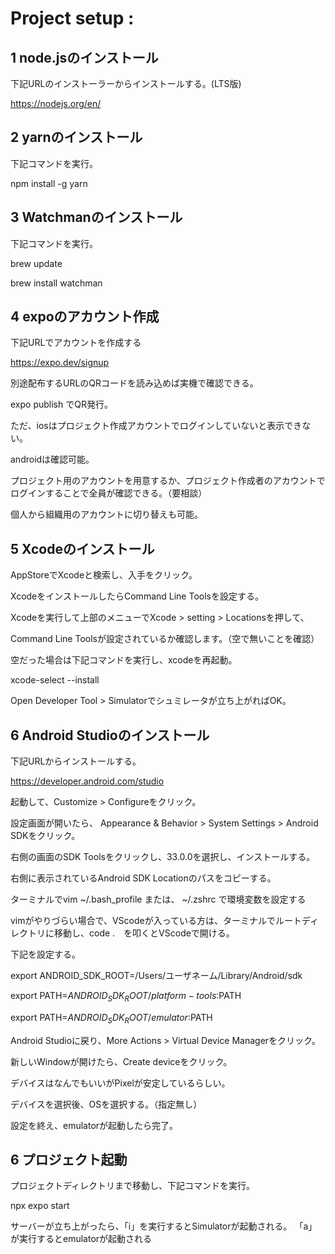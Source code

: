 # Project setup :
## 1 node.jsのインストール
下記URLのインストーラーからインストールする。(LTS版)

https://nodejs.org/en/

## 2 yarnのインストール
下記コマンドを実行。

npm install -g yarn

## 3 Watchmanのインストール
下記コマンドを実行。

brew update

brew install watchman

## 4 expoのアカウント作成
下記URLでアカウントを作成する

https://expo.dev/signup

別途配布するURLのQRコードを読み込めば実機で確認できる。

expo publish でQR発行。

ただ、iosはプロジェクト作成アカウントでログインしていないと表示できない。

androidは確認可能。

プロジェクト用のアカウントを用意するか、プロジェクト作成者のアカウントでログインすることで全員が確認できる。（要相談）

個人から組織用のアカウントに切り替えも可能。


## 5 Xcodeのインストール
AppStoreでXcodeと検索し、入手をクリック。

XcodeをインストールしたらCommand Line Toolsを設定する。

Xcodeを実行して上部のメニューでXcode > setting > Locationsを押して、

Command Line Toolsが設定されているか確認します。（空で無いことを確認）

空だった場合は下記コマンドを実行し、xcodeを再起動。

xcode-select --install

Open Developer Tool > Simulatorでシュミレータが立ち上がればOK。

## 6 Android Studioのインストール
下記URLからインストールする。

https://developer.android.com/studio

起動して、Customize > Configureをクリック。

設定画面が開いたら、 Appearance & Behavior > System Settings > Android SDKをクリック。

右側の画面のSDK Toolsをクリックし、33.0.0を選択し、インストールする。

右側に表示されているAndroid SDK Locationのパスをコピーする。

ターミナルでvim ~/.bash_profile または、 ~/.zshrc で環境変数を設定する

vimがやりづらい場合で、VScodeが入っている方は、ターミナルでルートディレクトリに移動し、code .　を叩くとVScodeで開ける。

下記を設定する。

export ANDROID_SDK_ROOT=/Users/ユーザネーム/Library/Android/sdk

export PATH=$ANDROID_SDK_ROOT/platform-tools:$PATH

export PATH=$ANDROID_SDK_ROOT/emulator:$PATH

Android Studioに戻り、More Actions > Virtual Device Managerをクリック。

新しいWindowが開けたら、Create deviceをクリック。

デバイスはなんでもいいがPixelが安定しているらしい。

デバイスを選択後、OSを選択する。（指定無し）

設定を終え、emulatorが起動したら完了。

## 6 プロジェクト起動

プロジェクトディレクトリまで移動し、下記コマンドを実行。

npx expo start

サーバーが立ち上がったら、「i」を実行するとSimulatorが起動される。
「a」が実行するとemulatorが起動される


